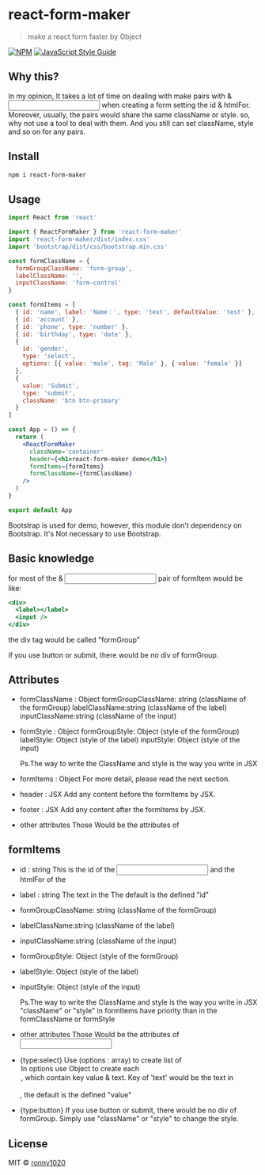 # react-form-maker

> make a react form faster by Object

[![NPM](https://img.shields.io/npm/v/react-form-maker.svg)](https://www.npmjs.com/package/react-form-maker) [![JavaScript Style Guide](https://img.shields.io/badge/code_style-standard-brightgreen.svg)](https://standardjs.com)

## Why this?

In my opinion, It takes a lot of time on dealing with make pairs with <label> & <input> when creating a form setting the id & htmlFor.
Moreover, usually, the pairs would share the same className or style.
so, why not use a tool to deal with them.
And you still can set className, style and so on for any pairs.

## Install

```bash
npm i react-form-maker
```

## Usage

```jsx
import React from 'react'

import { ReactFormMaker } from 'react-form-maker'
import 'react-form-maker/dist/index.css'
import 'bootstrap/dist/css/bootstrap.min.css'

const formClassName = {
  formGroupClassName: 'form-group',
  labelClassName: '',
  inputClassName: 'form-control'
}

const formItems = [
  { id: 'name', label: 'Name：', type: 'text', defaultValue: 'test' },
  { id: 'account' },
  { id: 'phone', type: 'number' },
  { id: 'birthday', type: 'date' },
  {
    id: 'gender',
    type: 'select',
    options: [{ value: 'male', tag: 'Male' }, { value: 'female' }]
  },
  {
    value: 'Submit',
    type: 'submit',
    className: 'btn btn-primary'
  }
]

const App = () => {
  return (
    <ReactFormMaker
      className='container'
      header={<h1>react-form-maker demo</h1>}
      formItems={formItems}
      formClassName={formClassName}
    />
  )
}

export default App
```

Bootstrap is used for demo, however, this module don't dependency on Bootstrap.
It's Not necessary to use Bootstrap.

## Basic knowledge

for most of the <label> & <input> pair of formItem would be like:

```jsx
<div>
  <label></label>
  <input />
</div>
```

the div tag would be called "formGroup"

if you use button or submit, there would be no div of formGroup.

## Attributes

- formClassName : Object
  formGroupClassName: string (className of the formGroup)
  labelClassName:string (className of the label)
  inputClassName:string (className of the input)

- formStyle : Object
  formGroupStyle: Object (style of the formGroup)
  labelStyle: Object (style of the label)
  inputStyle: Object (style of the input)

  Ps.The way to write the ClassName and style is the way you write in JSX

- formItems : Object
  For more detail, please read the next section.

- header : JSX
  Add any content before the formItems by JSX.

- footer : JSX
  Add any content after the formItems by JSX.

- other attributes
  Those Would be the attributes of <form>

## formItems

- id : string
  This is the id of the <input> and the htmlFor of the <label>

- label : string
  The text in the <label></label>
  The default is the defined "id"

- formGroupClassName: string (className of the formGroup)
- labelClassName:string (className of the label)
- inputClassName:string (className of the input)
- formGroupStyle: Object (style of the formGroup)
- labelStyle: Object (style of the label)
- inputStyle: Object (style of the input)

  Ps.The way to write the ClassName and style is the way you write in JSX
  "className" or "style" in formItems have priority than in the formClassName or formStyle

- other attributes
  Those Would be the attributes of <input>

- {type:select}
  Use (options : array) to create list of <option>
  In options use Object to create each <option>, which contain key value & text.
  Key of 'text' would be the text in <option></option>, the default is the defined "value"

- {type:button}
  If you use button or submit, there would be no div of formGroup.
  Simply use "className" or "style" to change the style.

## License

MIT © [ronny1020](https://github.com/ronny1020)
